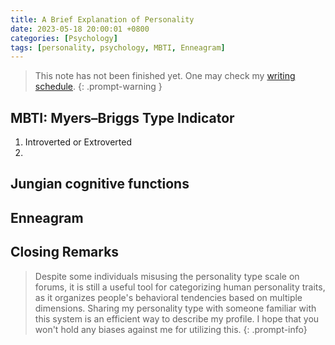 ```yaml
---
title: A Brief Explanation of Personality
date: 2023-05-18 20:00:01 +0800
categories: [Psychology]
tags: [personality, psychology, MBTI, Enneagram]
---
```


 > This note has not been finished yet. One may check my [writing schedule](https://yuelin301.github.io/posts/Schedule/).
{: .prompt-warning }



## MBTI: Myers–Briggs Type Indicator
1. Introverted or Extroverted
2. 

## Jungian cognitive functions



## Enneagram



## Closing Remarks
> Despite some individuals misusing the personality type scale on forums, it is still a useful tool for categorizing human personality traits, as it organizes people's behavioral tendencies based on multiple dimensions. Sharing my personality type with someone familiar with this system is an efficient way to describe my profile. I hope that you won't hold any biases against me for utilizing this.
{: .prompt-info}